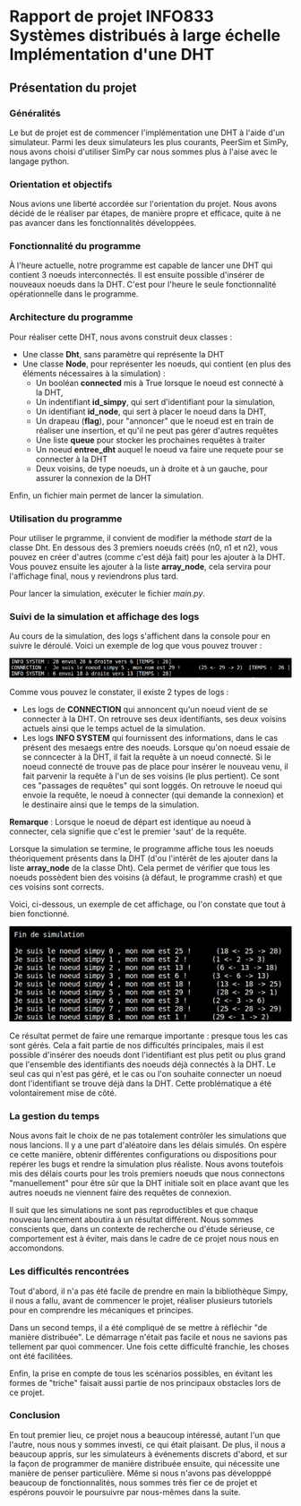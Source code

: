 # Rapport de projet INFO833<br>Systèmes distribués à large échelle<br>Implémentation d'une DHT

## Présentation du projet
### Généralités
Le but de projet est de commencer l'implémentation une DHT à l'aide d'un simulateur. 
Parmi les deux simulateurs les plus courants, PeerSim et SimPy, nous avons choisi d'utiliser SimPy car nous sommes plus à l'aise avec le langage python. 


### Orientation et objectifs
Nous avions une liberté accordée sur l'orientation du projet. Nous avons décidé de le réaliser par étapes, de manière propre et efficace, quite à ne pas avancer dans les fonctionnalités développées. 


### Fonctionnalité du programme
À l'heure actuelle, notre programme est capable de lancer une DHT qui contient 3 noeuds interconnectés. Il est ensuite possible d'insérer de nouveaux noeuds dans la DHT. C'est pour l'heure le seule fonctionnalité opérationnelle dans le programme.


### Architecture du programme
Pour réaliser cette DHT, nous avons construit deux classes :
<ul>
<li>Une classe <b>Dht</b>, sans paramètre qui représente la DHT</li>
<li>Une classe <b>Node</b>, pour représenter les noeuds, qui contient (en plus des éléments nécessaires à la simulation) : 
    <ul>
    <li>Un booléan <b>connected</b> mis à True lorsque le noeud est connecté à la DHT,</li>
    <li>Un indentifiant <b>id_simpy</b>, qui sert d'identifiant pour la simulation, </li>
    <li>Un identifiant <b>id_node</b>, qui sert à placer le noeud dans la DHT, </li>
    <li>Un drapeau (<b>flag</b>), pour "annoncer" que le noeud est en train de réaliser une insertion, et qu'il ne peut pas gérer d'autres requêtes</li>
    <li>Une liste <b>queue</b> pour stocker les prochaines requêtes à traiter</li>
    <li>Un noeud <b>entree_dht</b> auquel le noeud va faire une requete pour se connecter à la DHT</li>
    <li>Deux voisins, de type noeuds, un à droite et à un gauche, pour assurer la connexion de la DHT</li>
    </ul>
</li>
</ul>

Enfin, un fichier main permet de lancer la simulation.


### Utilisation du programme
Pour utiliser le prgramme, il convient de modifier la méthode <i>start</i> de la classe Dht. En dessous des 3 premiers noeuds créés (n0, n1 et n2), vous pouvez en créer d'autres (comme c'est déjà fait) pour les ajouter à la DHT. Vous pouvez ensuite les ajouter à la liste <b>array_node</b>, cela servira pour l'affichage final, nous y reviendrons plus tard.

Pour lancer la  simulation, exécuter le fichier <i>main.py</i>.


### Suivi de la simulation et affichage des logs
Au cours de la simulation, des logs s'affichent dans la console pour en suivre le déroulé. Voici un exemple de log que vous pouvez trouver : 

<img src="pictures/log_example.png">

Comme vous pouvez le constater, il existe 2 types de logs : 
<ul>
<li>Les logs de <b>CONNECTION</b> qui annoncent qu'un noeud vient de se connecter à la DHT. On retrouve ses deux identifiants, ses deux voisins actuels ainsi que le temps actuel de la simulation.</li>
<li>Les logs <b>INFO SYSTEM</b> qui fournissent des informations, dans le cas présent des mesaegs entre des noeuds. Lorsque qu'on noeud essaie de se conncecter à la DHT, il fait la requête à un noeud connecté. Si le noeud connecté de trouve pas de place pour insérer le nouveau venu, il fait parvenir la requête à l'un de ses voisins (le plus pertient). Ce sont ces "passages de requêtes" qui sont loggés. On retrouve le noeud qui envoie la requête, le noeud à connecter (qui demande la connexion) et le destinaire ainsi que le temps de la simulation.
</ul>

<b>Remarque</b> : Lorsque le noeud de départ est identique au noeud à connecter, cela signifie que c'est le premier 'saut' de la requête.

Lorsque la simulation se termine, le programme affiche tous les noeuds théoriquement présents dans la DHT (d'ou l'intérêt de les ajouter dans la liste <b>array_node</b> de la classe Dht). Cela permet de vérifier que tous les noeuds possèdent bien des voisins (à défaut, le programme crash) et que ces voisins sont corrects.

Voici, ci-dessous, un exemple de cet affichage, ou l'on constate que tout à bien fonctionné.

<img src="pictures/result_example.png">

Ce résultat permet de faire une remarque importante : presque tous les cas sont gérés. Cela a fait partie de nos difficultés principales, mais il est possible d'insérer des noeuds dont l'identifiant est plus petit ou plus grand que l'ensemble des identifiants des noeuds déjà connectés à la DHT. Le seul cas qui n'est pas géré, et le cas ou l'on souhaite connecter un noeud dont l'identifiant se trouve déjà dans la DHT. Cette problématique a été volontairement mise de côté.

### La gestion du temps
Nous avons fait le choix de ne pas totalement contrôler les simulations que nous lancions. Il y a une part d'aléatoire dans les délais simulés. On espère ce cette manière, obtenir différentes configurations ou dispositions pour repérer les bugs et rendre la simulation plus réaliste. Nous avons toutefois mis des délais courts pour les trois premiers noeuds que nous connectons "manuellement" pour être sûr que la DHT initiale soit en place avant que les autres noeuds ne viennent faire des requêtes de connexion.

Il suit que les simulations ne sont pas reproductibles et que chaque nouveau lancement aboutira à un résultat différent. Nous sommes conscients que, dans un contexte de recherche ou d'étude sérieuse, ce comportement est à éviter, mais dans le cadre de ce projet nous nous en accomondons.

### Les difficultés rencontrées
Tout d'abord, il n'a pas été facile de prendre en main la bibliothèque Simpy, il nous a fallu, avant de commencer le projet, réaliser plusieurs tutoriels pour en comprendre les mécaniques et principes.

Dans un second temps, il a été compliqué de se mettre à réfléchir "de manière distribuée". Le démarrage n'était pas facile et nous ne savions pas tellement par quoi commencer. Une fois cette difficulté franchie, les choses ont été facilitées.

Enfin, la prise en compte de tous les scénarios possibles, en évitant les formes de "triche" faisait aussi partie de nos principaux obstacles lors de ce projet.


### Conclusion
En tout premier lieu, ce projet nous a beaucoup intéressé, autant l'un que l'autre, nous nous y sommes investi, ce qui était plaisant. De plus, il nous a beaucoup appris, sur les simulateurs à événements discrets d'abord, et sur la façon de programmer de manière distribuée ensuite, qui nécessite une manière de penser particulière. Même si nous n'avons pas développpé beaucoup de fonctionnalités, nous sommes très fier ce de projet et espérons pouvoir le poursuivre par nous-mêmes dans la suite.





